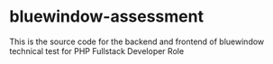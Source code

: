 # bluewindow-assessment
This is the source code for the backend and frontend of bluewindow technical test for PHP Fullstack Developer Role
